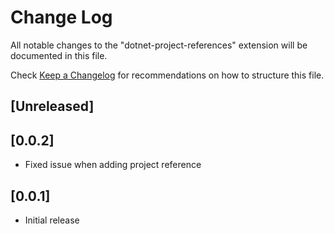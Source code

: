 # Change Log

All notable changes to the "dotnet-project-references" extension will be documented in this file.

Check [Keep a Changelog](http://keepachangelog.com/) for recommendations on how to structure this file.

## [Unreleased]

## [0.0.2]
- Fixed issue when adding project reference

## [0.0.1]
- Initial release